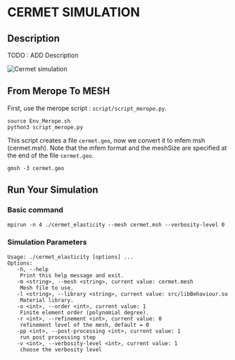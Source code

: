 # CERMET SIMULATION

## Description

TODO : ADD Description

![Cermet simulation](/img/cermet-elasticity-test1.png)


## From Merope To MESH

First, use the merope script : `script/script_merope.py`. 

```
source Env_Merope.sh
python3 script_merope.py
```

This script creates a file `cermet.geo`, now we convert it to mfem msh (cermet.msh). Note that the mfem format and the meshSize are specified at the end of the file `cermet.geo`.

```
gmsh -3 cermet.geo
```


## Run Your Simulation

### Basic command

```
mpirun -n 4 ./cermet_elasticity --mesh cermet.msh --verbosity-level 0 
```

### Simulation Parameters

```
Usage: ./cermet_elasticity [options] ...
Options:
   -h, --help
	Print this help message and exit.
   -m <string>, --mesh <string>, current value: cermet.mesh
	Mesh file to use.
   -l <string>, --library <string>, current value: src/libBehaviour.so
	Material library.
   -o <int>, --order <int>, current value: 1
	Finite element order (polynomial degree).
   -r <int>, --refinement <int>, current value: 0
	refinement level of the mesh, default = 0
   -pp <int>, --post-processing <int>, current value: 1
	run post processing step
   -v <int>, --verbosity-level <int>, current value: 1
	choose the verbosity level
```

